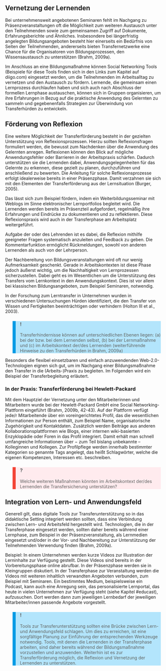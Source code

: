 ## Vernetzung der Lernenden

Bei unternehmensweit angebotenen Seminaren fehlt im Nachgang zu Präsenzveranstaltungen oft die Möglichkeit zum weiteren Austausch unter den Teilnehmenden sowie zum gemeinsamen Zugriff auf Dokumente, Erfahrungsberichte und Ähnliches. Insbesondere bei längerfristig angelegten Bildungsangeboten besteht hier einerseits ein Bedürfnis von Seiten der Teilnehmenden, andererseits bieten Transfernetzwerke eine Chance für die Organisatoren von Bildungsprozessen, den Wissensaustausch zu unterstützen (Brahm, 2009a).

Im Anschluss an eine Bildungsmaßnahme können Social Networking Tools (Beispiele für diese Tools finden sich in den Links zum Kapitel auf diigo.com) eingesetzt werden, um die Teilnehmenden im Arbeitsalltag zu vernetzen und den Austausch zu fördern. Lernende, die gemeinsam einen Lernprozess durchlaufen haben und sich auch nach Abschluss der formellen Lernphase austauschen, können sich in Gruppen organisieren, um ihre Erfahrungen in Bezug auf die praktische Anwendung des Gelernten zu sammeln und gegebenenfalls Strategien zur Überwindung von Transferhürden zu entwickeln.

## Förderung von Reflexion

Eine weitere Möglichkeit der Transferförderung besteht in der gezielten Unterstützung von Reflexionsprozessen. Hierzu sollten Reflexionsfragen formuliert werden, die bewusst zum Nachdenken über die Anwendung des Gelernten anregen. Reflexionen können den Blick auf mögliche Anwendungsfehler oder Barrieren in der Arbeitspraxis schärfen. Dadurch unterstützen sie die Lernenden dabei, Anwendungsgelegenheiten für das Gelernte zu erkennen, diese gezielt zu planen, durchzuführen und anschließend zu bewerten. Die Anleitung für solche Reflexionsprozesse erfolgt idealerweise bereits in einer Präsenzphase. Damit verzahnen sie sich mit den Elementen der Transferförderung aus der Lernsituation (Burger, 2005).

Das lässt sich zum Beispiel fördern, indem ein Weiterbildungsseminar mit Weblogs im Sinne elektronischer Lernportfolios begleitet wird. Die Lernenden werden bereits im Präsenzteil aufgefordert, regelmäßig ihre Erfahrungen und Eindrücke zu dokumentieren und zu reflektieren. Diese Reflexionspraxis wird auch in der Transferphase am Arbeitsplatz weitergeführt.

Aufgabe der oder des Lehrenden ist es dabei, die Reflexion mithilfe geeigneter Fragen systematisch anzuleiten und Feedback zu geben. Die Kommentarfunktion ermöglicht Rückmeldungen, sowohl von anderen Lernenden als auch von der Lehrperson.

Der Nachbereitung von Bildungsveranstaltungen wird oft nur wenig Aufmerksamkeit geschenkt. Gerade in Arbeitskontexten ist diese Phase jedoch äußerst wichtig, um die Nachhaltigkeit von Lernprozessen sicherzustellen. Dabei geht es im Wesentlichen um die Unterstützung des Transfers vom Lernkontext in den Anwendungskontext. Dies ist vor allem bei klassischen Bildungsangeboten, zum Beispiel Seminaren, notwendig.

In der Forschung zum Lerntransfer in Unternehmen wurden in verschiedenen Untersuchungen Hürden identifiziert, die den Transfer von Wissen und Fertigkeiten beeinträchtigen oder verhindern (Holton III et al., 2003).

<blockquote style="background: #B3E5FC; border-left: 10px solid #039BE5">

### !

Transferhindernisse können auf unterschiedlichen Ebenen liegen: (a) bei der bzw. bei dem Lernenden selbst, (b) bei der Lernmaßnahme und (c) im Arbeitskontext der/des Lernenden (weiterführende Hinweise zu den Transferhürden in Brahm, 2009a)

</blockquote>

Besonders die flexibel einsetzbaren und einfach anzuwendenden Web-2.0-Technologien eignen sich gut, um im Nachgang einer Bildungsmaßnahme den Transfer in die (Arbeits-)Praxis zu begleiten. Im Folgenden wird ein Beispiel der Transferbegleitung erläutert.

### In der Praxis: Transferförderung bei Hewlett-Packard

Mit dem Hauptziel der Vernetzung unter den Mitarbeiterinnen und Mitarbeitern wurde bei der Hewlett-Packard GmbH eine Social Networking-Plattform eingeführt (Brahm, 2009b, 42-43). Auf der Plattform verfügt jede/r Mitarbeitende über ein voreingerichtetes Profil, das die wesentlichen Informationen zur Person enthält, zum Beispiel Name, organisatorische Zugehörigkeit und Kontaktdaten. Zusätzlich werden Beiträge aus anderen Kollaborationsplattformen wie Blogs, einer internen wiki-basierten Enzyklopädie oder Foren in das Profil integriert. Damit erhält man schnell umfangreiche Informationen über − zum Teil bislang unbekannte – Kolleginnen und Kollegen. Zur Profilpflege werden innerhalb bestimmter Kategorien so genannte Tags angelegt, das heißt Schlagwörter, welche die eigenen Kompetenzen, Interessen etc. beschreiben.

</blockquote>

<blockquote style="background: #FFEBEE; border-left: 10px solid #F44336">

### ?

Welche weiteren Maßnahmen könnten im Arbeitskontext der/des Lernenden die Transfersicherung unterstützen?

</blockquote>

## Integration von Lern- und Anwendungsfeld

Generell gilt, dass digitale Tools zur Transferunterstützung so in das didaktische Setting integriert werden sollten, dass eine Verbindung zwischen Lern- und Arbeitsfeld hergestellt wird. Technologien, die in der Transferphase eingesetzt werden, sollten daher bereits während einer Lernphase, zum Beispiel in der Präsenzveranstaltung, als Lernmedien eingesetzt und/oder in der Vor- und Nachbereitung zur Unterstützung der Teilnehmenden Verwendung finden (Brahm, 2009a).

Beispiel: In einem Unternehmen werden kurze Videos zur Illustration der Lerninhalte zur Verfügung gestellt. Diese Videos sind bereits in der Vorbereitungsphase online abrufbar. In der Präsenzphase werden sie in Kleingruppen diskutiert. In der Transferphase zur Veranstaltung werden die Videos mit weiteren inhaltlich verwandten Angeboten verbunden, zum Beispiel mit Seminaren. Ein bestimmtes Medium, beispielsweise ein Podcast, kann auch eine Anregung sein, das personalisierte Lernportal, das heute in vielen Unternehmen zur Verfügung steht (siehe Kapitel #educast), aufzusuchen. Dort werden dann zum jeweiligen Lernbedarf der jeweiligen Mitarbeiter/innen passende Angebote vorgestellt.

<blockquote style="background: #B3E5FC; border-left: 10px solid #039BE5">

### !

Tools zur Transferunterstützung sollten eine Brücke zwischen Lern- und Anwendungsfeld schlagen. Um dies zu erreichen, ist eine sorgfältige Planung zur Einführung der entsprechenden Werkzeuge notwendig. Tools, mit denen die Lernenden in der Transferphase arbeiten, sind daher bereits während der Bildungsmaßnahme vorzustellen und anzuwenden. Weiterhin ist es zur Transferförderung möglich, die Reflexion und Vernetzung der Lernenden zu unterstützen.

</blockquote>
